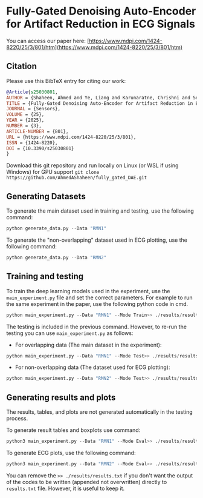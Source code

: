 # Fully-Gated Denoising Auto-Encoder for Artifact Reduction in ECG Signals

You can access our paper here: [https://www.mdpi.com/1424-8220/25/3/801/htm](https://www.mdpi.com/1424-8220/25/3/801/htm)

## Citation
Please use this BibTeX entry for citing our work:

```bibtex
@Article{s25030801,
AUTHOR = {Shaheen, Ahmed and Ye, Liang and Karunaratne, Chrishni and Seppänen, Tapio},
TITLE = {Fully-Gated Denoising Auto-Encoder for Artifact Reduction in ECG Signals},
JOURNAL = {Sensors},
VOLUME = {25},
YEAR = {2025},
NUMBER = {3},
ARTICLE-NUMBER = {801},
URL = {https://www.mdpi.com/1424-8220/25/3/801},
ISSN = {1424-8220},
DOI = {10.3390/s25030801}
}
```

Download this git repository and run locally on Linux (or WSL if using Windows) for GPU support
```git clone https://github.com/AhmedAShaheen/fully_gated_DAE.git```

## Generating Datasets
To generate the main dataset used in training and testing, use the following command:  
```python
python generate_data.py --Data "RMN1"
```

To generate the "non-overlapping" dataset used in ECG plotting, use the following command:
```python
python generate_data.py --Data "RMN2"
```

## Training and testing
To train the deep learning models used in the experiment, use the `main_experiment.py` file and set the correct parameters. For example to run the same experiment in the paper, use the following python code in cmd.
```python
python main_experiment.py --Data "RMN1" --Mode Train>> ./results/results.txt
```

The testing is included in the previous command. However, to re-run the testing you can use `main_experiment.py` as follows: 
- For overlapping data (The main dataset in the experiment):
```python
python main_experiment.py --Data "RMN1" --Mode Test>> ./results/results.txt
```
- For non-overlapping data (The dataset used for ECG plotting):
```python
python main_experiment.py --Data "RMN2" --Mode Test>> ./results/results.txt
```

## Generating results and plots
The results, tables, and plots are not generated automatically in the testing process.

To generate result tables and boxplots use command: 
```python
python3 main_experiment.py --Data "RMN1" --Mode Eval>> ./results/results.txt
```

To generate ECG plots, use the following command:
```python
python3 main_experiment.py --Data "RMN2" --Mode Eval>> ./results/results.txt
```

You can remove the `>> ./results/results.txt` if you don't want the output of the codes to be written (appended not overwritten) directly to `results.txt` file. However, it is useful to keep it.